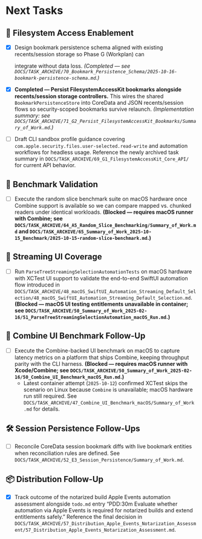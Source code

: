 # Next Tasks

## 🔐 Filesystem Access Enablement

- [x] Design bookmark persistence schema aligned with existing recents/session storage so Phase G (Workplan) can

  integrate without data loss. *(Completed — see `DOCS/TASK_ARCHIVE/70_Bookmark_Persistence_Schema/2025-10-16-bookmark-persistence-schema.md`.)*

- [x] **Completed — Persist FilesystemAccessKit bookmarks alongside recents/session storage controllers.** This wires the shared `BookmarkPersistenceStore` into CoreData and JSON recents/session flows so security-scoped bookmarks survive relaunch. *(Implementation summary: see `DOCS/TASK_ARCHIVE/71_G2_Persist_FilesystemAccessKit_Bookmarks/Summary_of_Work.md`.)*

- [ ] Draft CLI sandbox profile guidance covering `com.apple.security.files.user-selected.read-write` and automation workflows for headless usage. Reference the newly archived task summary in `DOCS/TASK_ARCHIVE/69_G1_FilesystemAccessKit_Core_API/` for current API behavior.

## 🔭 Benchmark Validation

- [ ] Execute the random slice benchmark suite on macOS hardware once Combine support is available so we can compare mapped vs. chunked readers under identical workloads. **(Blocked — requires macOS runner with Combine; see `DOCS/TASK_ARCHIVE/64_A5_Random_Slice_Benchmarking/Summary_of_Work.md` and `DOCS/TASK_ARCHIVE/65_Summary_of_Work_2025-10-15_Benchmark/2025-10-15-random-slice-benchmark.md`.)**

## 🧪 Streaming UI Coverage

- [ ] Run `ParseTreeStreamingSelectionAutomationTests` on macOS hardware with XCTest UI support to validate the end-to-end SwiftUI automation flow introduced in `DOCS/TASK_ARCHIVE/48_macOS_SwiftUI_Automation_Streaming_Default_Selection/48_macOS_SwiftUI_Automation_Streaming_Default_Selection.md`. **(Blocked — macOS UI testing entitlements unavailable in container; see `DOCS/TASK_ARCHIVE/50_Summary_of_Work_2025-02-16/51_ParseTreeStreamingSelectionAutomation_macOS_Run.md`.)**

## 🔬 Combine UI Benchmark Follow-Up

- [ ] Execute the Combine-backed UI benchmark on macOS to capture latency metrics on a platform that ships Combine, keeping throughput parity with the CLI harness. **(Blocked — requires macOS runner with Xcode/Combine; see `DOCS/TASK_ARCHIVE/50_Summary_of_Work_2025-02-16/50_Combine_UI_Benchmark_macOS_Run.md`.)**
  - Latest container attempt (`2025-10-12`) confirmed XCTest skips the scenario on Linux because `Combine` is unavailable; macOS hardware run still required. See `DOCS/TASK_ARCHIVE/47_Combine_UI_Benchmark_macOS/Summary_of_Work.md` for details.

## 🛠️ Session Persistence Follow-Ups

- [ ] Reconcile CoreData session bookmark diffs with live bookmark entities when reconciliation rules are defined. See `DOCS/TASK_ARCHIVE/52_E3_Session_Persistence/Summary_of_Work.md`.

## 📦 Distribution Follow-Up

- [x] Track outcome of the notarized build Apple Events automation assessment alongside `todo.md` entry “PDD:30m Evaluate whether automation via Apple Events is required for notarized builds and extend entitlements safely.” Reference the final decision in `DOCS/TASK_ARCHIVE/57_Distribution_Apple_Events_Notarization_Assessment/57_Distribution_Apple_Events_Notarization_Assessment.md`.
